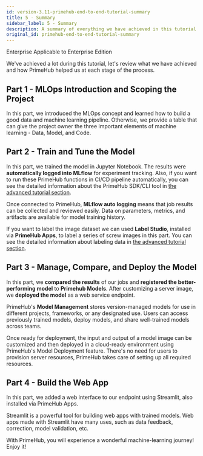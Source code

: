```yaml
---
id: version-3.11-primehub-end-to-end-tutorial-summary
title: 5 - Summary
sidebar_label: 5 - Summary
description: A summary of everything we have achieved in this tutorial
original_id: primehub-end-to-end-tutorial-summary
---
```

<div class="label-sect">
  <div class="ee-only tooltip">Enterprise
    <span class="tooltiptext">Applicable to Enterprise Edition</span>
  </div>
</div>

We've achieved a lot during this tutorial, let's review what we have achieved and how PrimeHub helped us at each stage of the process.

## Part 1 - MLOps Introduction and Scoping the Project

In this part, we introduced the MLOps concept and learned how to build a good data and machine learning pipeline. Otherwise, we provide a table that can give the project owner the three important elements of machine learning - Data, Model, and Code.

## Part 2 - Train and Tune the Model

In this part, we trained the model in Jupyter Notebook. The results were **automatically logged into MLflow** for experiment tracking. Also, if you want to run these PrimeHub functions in CI/CD pipeline automatically, you can see the detailed information about the PrimeHub SDK/CLI tool in [the advanced tutorial section](primehub-end-to-end-tutorial-advanced-4).

Once connected to PrimeHub, **MLflow auto logging** means that job results can be collected and reviewed easily. Data on parameters, metrics, and artifacts are available for model training history.

If you want to label the image dataset we can used **Label Studio**, installed via **PrimeHub Apps**, to label a series of screw images in this part. You can see the detailed information about labeling data in [the advanced tutorial section](primehub-end-to-end-tutorial-advanced-1).

## Part 3 - Manage, Compare, and Deploy the Model

In this part, we **compared the results** of our jobs and **registered the better-performing model** to **Primehub Models**. After customizing a server image, we **deployed the model** as a web service endpoint.

PrimeHub's **Model Management** stores version-managed models for use in different projects, frameworks, or any designated use. Users can access previously trained models, deploy models, and share well-trained models across teams.

Once ready for deployment, the input and output of a model image can be customized and then deployed in a cloud-ready environment using PrimeHub's Model Deployment feature. There's no need for users to provision server resources, PrimeHub takes care of setting up all required resources.

## Part 4 - Build the Web App

In this part, we added a web interface to our endpoint using Streamlit, also installed via PrimeHub Apps.

Streamlit is a powerful tool for building web apps with trained models. Web apps made with Streamlit have many uses, such as data feedback, correction, model validation, etc.

With PrimeHub, you will experience a wonderful machine-learning journey! Enjoy it!